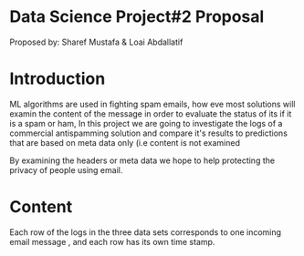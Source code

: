 Data Science Project#2 Proposal 
===============================

Proposed by: 
Sharef Mustafa & Loai Abdallatif    


                                           
# Introduction

ML algorithms are used in fighting spam emails, how eve most solutions will examin the content of the message in order to evaluate the status of its
if it is a spam or ham, In this project we are going to investigate the logs of a commercial antispamming solution and compare it's results to predictions 
that are based on meta data only (i.e content is not examined

By examining the headers or meta data we hope to help protecting the privacy of people using email.

# Content

Each row of the logs in the three data sets corresponds to one incoming email message , and each row has its own time stamp.


